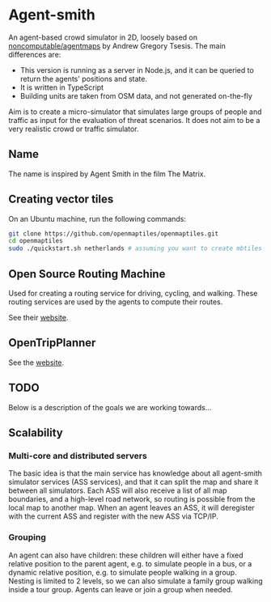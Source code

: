 # Agent-smith

An agent-based crowd simulator in 2D, loosely based on
[noncomputable/agentmaps](https://github.com/noncomputable/AgentMaps) by Andrew Gregory Tsesis. The main differences
are:

- This version is running as a server in Node.js, and it can be queried to return the agents' positions and state.
- It is written in TypeScript
- Building units are taken from OSM data, and not generated on-the-fly

Aim is to create a micro-simulator that simulates large groups of people and traffic as input for the evaluation of
threat scenarios. It does not aim to be a very realistic crowd or traffic simulator.

## Name

The name is inspired by Agent Smith in the film The Matrix.

## Creating vector tiles

On an Ubuntu machine, run the following commands:

```bash
git clone https://github.com/openmaptiles/openmaptiles.git
cd openmaptiles
sudo ./quickstart.sh netherlands # assuming you want to create mbtiles from The Netherlands (replace with the name known at geofabrik).

```

## Open Source Routing Machine

Used for creating a routing service for driving, cycling, and walking. These routing services are used by the agents to
compute their routes.

See their [website](https://project-osrm.org).

## OpenTripPlanner

See the [website](https://opentripplanner.org).

## TODO

Below is a description of the goals we are working towards...

## Scalability

### Multi-core and distributed servers

The basic idea is that the main service has knowledge about all agent-smith simulator services (ASS services), and that
it can split the map and share it between all simulators. Each ASS will also receive a list of all map boundaries, and a
high-level road network, so routing is possible from the local map to another map. When an agent leaves an ASS, it will
deregister with the current ASS and register with the new ASS via TCP/IP.

### Grouping

An agent can also have children: these children will either have a fixed relative position to the parent agent, e.g. to
simulate people in a bus, or a dynamic relative position, e.g. to simulate people walking in a group. Nesting is limited
to 2 levels, so we can also simulate a family group walking inside a tour group. Agents can leave or join a group when
needed.
